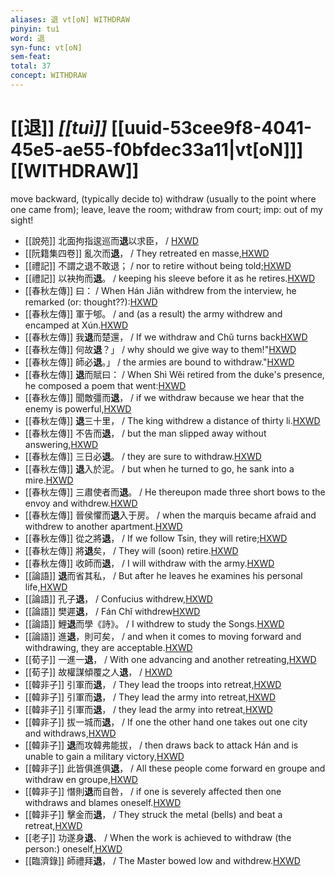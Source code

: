 ```yaml
---
aliases: 退 vt[oN] WITHDRAW
pinyin: tuì
word: 退
syn-func: vt[oN]
sem-feat: 
total: 37
concept: WITHDRAW 
---
```

# [[退]] *[[tuì]]*  [[uuid-53cee9f8-4041-45e5-ae55-f0bfdec33a11|vt[oN]]] [[WITHDRAW]]
move backward, (typically decide to) withdraw (usually to the point where one came from); leave, leave the room; withdraw from court; imp: out of my sight!
 - [[說苑]] 北面拘指逡巡而**退**以求臣， / [HXWD](https://hxwd.org/textview.html?location=CH1a0907_CHANT_001-21a.38)
 - [[阮籍集四卷]] 亂次而**退**， / They retreated en masse,[HXWD](https://hxwd.org/textview.html?location=CH2b1558_CHANT_003-44a.5)
 - [[禮記]] 不謂之退不敢退； / nor to retire without being told;[HXWD](https://hxwd.org/textview.html?location=KR1d0052_tls_001-11a.11)
 - [[禮記]] 以袂拘而**退**。 / keeping his sleeve before it as he retires.[HXWD](https://hxwd.org/textview.html?location=KR1d0052_tls_001-19a.4)
 - [[春秋左傳]] 曰： / When Hán Jiǎn withdrew from the interview, he remarked (or: thought??):[HXWD](https://hxwd.org/textview.html?location=KR1e0001_tls_005-237a.38)
 - [[春秋左傳]] 軍于郇。 / and (as a result) the army withdrew and encamped at Xún.[HXWD](https://hxwd.org/textview.html?location=KR1e0001_tls_005-384a.10)
 - [[春秋左傳]] 我**退**而楚還， / If we withdraw and Chǔ turns back[HXWD](https://hxwd.org/textview.html?location=KR1e0001_tls_005-480a.23)
 - [[春秋左傳]] 何故**退**？」 / why should we give way to them!"[HXWD](https://hxwd.org/textview.html?location=KR1e0001_tls_005-480a.9)
 - [[春秋左傳]] 師必**退**。」 / the armies are bound to withdraw."[HXWD](https://hxwd.org/textview.html?location=KR1e0001_tls_005-528a.5)
 - [[春秋左傳]] **退**而賦曰： / When Shì Wěi retired from the duke's presence, he composed a poem that went:[HXWD](https://hxwd.org/textview.html?location=KR1e0001_tls_005-83a.31)
 - [[春秋左傳]] 聞敵彊而**退**， / if we withdraw because we hear that the enemy is powerful,[HXWD](https://hxwd.org/textview.html?location=KR1e0001_tls_007-230a.108)
 - [[春秋左傳]] **退**三十里， / The king withdrew a distance of thirty li.[HXWD](https://hxwd.org/textview.html?location=KR1e0001_tls_007-293a.34)
 - [[春秋左傳]] 不告而**退**， / but the man slipped away without answering,[HXWD](https://hxwd.org/textview.html?location=KR1e0001_tls_007-43a.27)
 - [[春秋左傳]] 三日必**退**。 / they are sure to withdraw.[HXWD](https://hxwd.org/textview.html?location=KR1e0001_tls_008-358a.20)
 - [[春秋左傳]] **退**入於泥。 / but when he turned to go, he sank into a mire.[HXWD](https://hxwd.org/textview.html?location=KR1e0001_tls_008-361a.16)
 - [[春秋左傳]] 三肅使者而**退**。 / He thereupon made three short bows to the envoy and withdrew.[HXWD](https://hxwd.org/textview.html?location=KR1e0001_tls_008-363a.1)
 - [[春秋左傳]] 晉侯懼而**退**入于房。 / when the marquis became afraid and withdrew to another apartment.[HXWD](https://hxwd.org/textview.html?location=KR1e0001_tls_009-227a.13)
 - [[春秋左傳]] 從之將**退**， / If we follow Tsin, they will retire;[HXWD](https://hxwd.org/textview.html?location=KR1e0001_tls_009-243a.5)
 - [[春秋左傳]] 將**退**矣， / They will (soon) retire.[HXWD](https://hxwd.org/textview.html?location=KR1e0001_tls_009-412a.8)
 - [[春秋左傳]] 收師而**退**， / I will withdraw with the army.[HXWD](https://hxwd.org/textview.html?location=KR1e0001_tls_009-413a.29)
 - [[論語]] **退**而省其私， / But after he leaves he examines his personal life,[HXWD](https://hxwd.org/textview.html?location=KR1h0004_tls_002-10a.6)
 - [[論語]] 孔子**退**， / Confucius withdrew,[HXWD](https://hxwd.org/textview.html?location=KR1h0004_tls_007-37a.2)
 - [[論語]] 樊遲**退**， / Fán Chǐ withdrew[HXWD](https://hxwd.org/textview.html?location=KR1h0004_tls_012-35a.2)
 - [[論語]] 鯉**退**而學《詩》。 / I withdrew to study the Songs.[HXWD](https://hxwd.org/textview.html?location=KR1h0004_tls_016-19a.12)
 - [[論語]] 進**退**，則可矣， / and when it comes to moving forward and withdrawing, they are acceptable.[HXWD](https://hxwd.org/textview.html?location=KR1h0004_tls_019-14a.5)
 - [[荀子]] 一進一**退**，
                     / With one advancing and another retreating,[HXWD](https://hxwd.org/textview.html?location=KR3a0002_tls_002-8a.37)
 - [[荀子]] 故權謀傾覆之人**退**，
                     / [HXWD](https://hxwd.org/textview.html?location=KR3a0002_tls_009-22a.2)
 - [[韓非子]] 引軍而**退**， / They lead the troops into retreat,[HXWD](https://hxwd.org/textview.html?location=KR3c0005_tls_001-17a.6)
 - [[韓非子]] 引軍而**退**， / They lead the army into retreat,[HXWD](https://hxwd.org/textview.html?location=KR3c0005_tls_001-21a.3)
 - [[韓非子]] 引軍而**退**， / they lead the army into retreat,[HXWD](https://hxwd.org/textview.html?location=KR3c0005_tls_001-28a.6)
 - [[韓非子]] 拔一城而**退**， / If one the other hand one takes out one city and withdraws,[HXWD](https://hxwd.org/textview.html?location=KR3c0005_tls_002-5a.4)
 - [[韓非子]] **退**而攻韓弗能拔， / then draws back to attack Hán and is unable to gain a military victory,[HXWD](https://hxwd.org/textview.html?location=KR3c0005_tls_002-6a.3)
 - [[韓非子]] 此皆俱進俱**退**， / All these people come forward en groupe and withdraw en groupe,[HXWD](https://hxwd.org/textview.html?location=KR3c0005_tls_009-4a.2)
 - [[韓非子]] 憯則**退**而自咎， / if one is severely affected then one withdraws and blames oneself.[HXWD](https://hxwd.org/textview.html?location=KR3c0005_tls_020-100a.4)
 - [[韓非子]] 擊金而**退**， / They struck the metal (bells) and beat a retreat,[HXWD](https://hxwd.org/textview.html?location=KR3c0005_tls_032-129a.7)
 - [[老子]] 功遂身**退**、 / When the work is achieved to withdraw (the person:) oneself,[HXWD](https://hxwd.org/textview.html?location=KR5c0057_tls_009-1a.11)
 - [[臨濟錄]] 師禮拜**退**， / The Master bowed low and withdrew.[HXWD](https://hxwd.org/textview.html?location=KR6q0053_T_001-0504c.34)